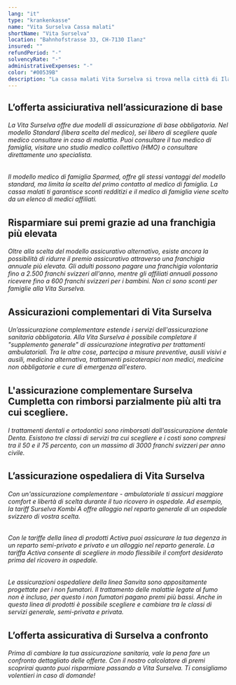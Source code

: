 ```yaml
---
lang: "it"
type: "krankenkasse"
name: "Vita Surselva Cassa malati"
shortName: "Vita Surselva"
location: "Bahnhofstrasse 33, CH-7130 Ilanz"
insured: ""
refundPeriod: "-"
solvencyRate: "-"
administrativeExpenses: "-"
color: "#00539B"
description: "La cassa malati Vita Surselva si trova nella città di Ilanz, nella regione di Surselva, nel cantone dei Grigioni anche se è attiva in tutta la Svizzera. L'assicurazione sanitaria è stata creata nel 1991 dalla fusione tra la cassa malati Ruis e il gruppo ÖKK. Oggi la compagnia ha circa 5.000 assicurati, rendendola una delle assicurazioni sanitarie più piccole della Svizzera."
---
```


## L’offerta assiciurativa nell’assicurazione di base

###### La Vita Surselva offre due modelli di assicurazione di base obbligatoria. Nel modello Standard (libera scelta del medico), sei libero di scegliere quale medico consultare in caso di malattia. Puoi consultare il tuo medico di famiglia, visitare uno studio medico collettivo (HMO) o consultare direttamente uno specialista.

###### Il modello medico di famiglia Sparmed, offre gli stessi vantaggi del modello standard, ma limita la scelta del primo contatto al medico di famiglia. La cassa malati ti garantisce sconti redditizi e il medico di famiglia viene scelto da un elenco di medici affiliati.

## Risparmiare sui premi grazie ad una franchigia più elevata

###### Oltre alla scelta del modello assicurativo alternativo, esiste ancora la possibilità di ridurre il premio assicurativo attraverso una franchigia annuale più elevata. Gli adulti possono pagare una franchigia volontaria fino a 2.500 franchi svizzeri all'anno, mentre gli affiliati annuali possono ricevere fino a 600 franchi svizzeri per i bambini. Non ci sono sconti per famiglie alla Vita Surselva.

## Assicurazioni complementari di Vita Surselva

###### Un’assicurazione complementare estende i servizi dell'assicurazione sanitaria obbligatoria. Alla Vita Surselva è possibile completare il "supplemento generale" di assicurazione integrativa per trattamenti ambulatoriali. Tra le altre cose, partecipa a misure preventive, ausili visivi e ausili, medicina alternativa, trattamenti psicoterapici non medici, medicine non obbligatorie e cure di emergenza all'estero.

## L'assicurazione complementare Surselva Cumpletta con rimborsi parzialmente più alti tra cui scegliere.

###### I trattamenti dentali e ortodontici sono rimborsati dall'assicurazione dentale Denta. Esistono tre classi di servizi tra cui scegliere e i costi sono compresi tra il 50 e il 75 percento, con un massimo di 3000 franchi svizzeri per anno civile.

## L’assicurazione ospedaliera di Vita Surselva

###### Con un'assicurazione complementare - ambulatoriale ti assicuri maggiore comfort e libertà di scelta durante il tuo ricovero in ospedale. Ad esempio, la tariff Surselva Kombi A offre alloggio nel reparto generale di un ospedale svizzero di vostra scelta.

###### Con le tariffe della linea di prodotti Activa puoi assicurare la tua degenza in un reparto semi-privato e privato e un alloggio nel reparto generale. La tariffa Activa consente di scegliere in modo flessibile il comfort desiderato prima del ricovero in ospedale.

###### Le assicurazioni ospedaliere della linea Sanvita sono appositamente progettate per i non fumatori. Il trattamento delle malattie legate al fumo non è incluso, per questo i non fumatori pagano premi più bassi. Anche in questa linea di prodotti è possibile scegliere e cambiare tra le classi di servizi generale, semi-privata e privata.

## L’offerta assicurativa di Surselva a confronto

###### Prima di cambiare la tua assicurazione sanitaria, vale la pena fare un confronto dettagliato delle offerte. Con il nostro calcolatore di premi scoprirai quanto puoi risparmiare passando a Vita Surselva. Ti consigliamo volentieri in caso di domande!
